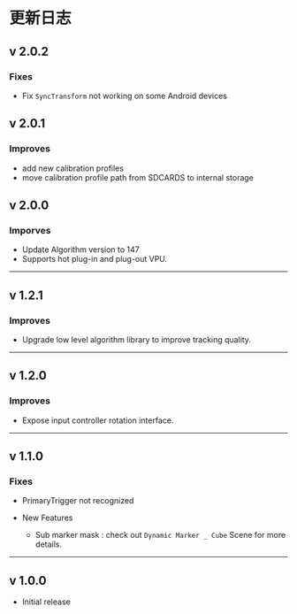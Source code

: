 # 更新日志

## v 2.0.2

### Fixes

- Fix `SyncTransform` not working on some Android devices

## v 2.0.1

### Improves

- add new calibration profiles
- move calibration profile path from SDCARDS to internal storage

## v 2.0.0

### Imporves

- Update Algorithm version to 147
- Supports hot plug-in and plug-out VPU.

---

## v 1.2.1 

### Improves

- Upgrade low level algorithm library to improve tracking quality.

---

## v 1.2.0

### Improves

- Expose input controller rotation interface.

---

## v 1.1.0

### Fixes

- PrimaryTrigger not recognized

- New Features
  - Sub marker mask : check out `Dynamic Marker _ Cube` Scene  for more details.

---

## v 1.0.0 

- Initial release 